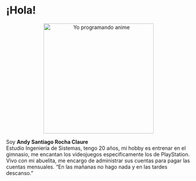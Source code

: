 # ¡Hola! 
<p align="center">
  <img src="./"C:\Users\rsant\Downloads\Ahandsomemanwithblackhairandglassesprogrammingwithanimeanimationstylemuscularbuildfromgoingtothegymsittingatadeskdynamicposevibrantcolorsdetailedbackgroundofafuturisticcoding-ezgif.com-video-to-gif-converter.gif" alt="Yo programando anime" width="300"/>
</p>

Soy **Andy Santiago Rocha Claure**  
Estudio Ingeniería de Sistemas, tengo 20 años, mi hobby es entrenar en el gimnasio, me encantan los videojuegos especificamente los de PlayStation.
Vivo con mi abuelita, me encargo de administrar sus cuentas para pagar las cuentas mensuales.
“En las mañanas no hago nada y en las tardes descanso.”
